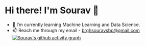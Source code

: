    # Hi there! I'm Sourav 👋
- 🌱 I’m currently learning Machine Learning and Data Science.
- 📫 Reach me through my email - brghsouravsbp@gmail.com
[![Sourav's github activity graph](https://activity-graph.herokuapp.com/graph?username=SouravBiswal&theme=dracula)](https://github.com/SouravBiswal/github-readme-activity-graph)
